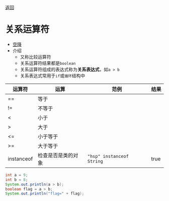 <meta name="viewport" content="width=device-width, initial-scale=1.0, viewport-fit=cover">

[返回](运算符.md)

# 关系运算符

- [空降](https://www.bilibili.com/video/BV1fh411y7R8?t=1.1&p=69) 
- 介绍
	- 又称比较运算符
	- 关系运算符结果都是`boolean`
	- 关系运算符组成的表达式称为**关系表达式**，如`a > b` 
	- 关系表达式常用于`if`或`循环`结构中 

<center>

| 运算符        | 运算        | 范例                        | 结果   |
| ---------- | --------- | ------------------------- | ---- |
| ==         | 等于        |                           |      |
| !=         | 不等于       |                           |      |
| <          | 小于        |                           |      |
| >          | 大于        |                           |      |
| <=         | 小于等于      |                           |      |
| >=         | 大于等于      |                           |      |
| instanceof | 检查是否是类的对象 | `"hsp" instanceof String` | true |

</center>


```java
int a = 9;
int b = 8;
System.out.println(a > b);
boolean flag = a > b;
System.out.println("flag=" + flag);
```